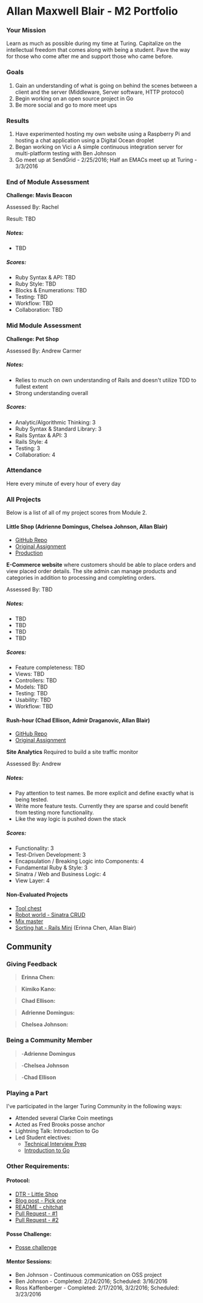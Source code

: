 # Allan Maxwell Blair - M2 Portfolio

### Your Mission

Learn as much as possible during my time at Turing. Capitalize on the intellectual freedom that comes along with being a student. Pave the way for those who come after me and support those who came before.

### Goals

1. Gain an understanding of what is going on behind the scenes between a client and the server (Middleware, Server software, HTTP protocol)
2. Begin working on an open source project in Go
3. Be more social and go to more meet ups

### Results

1. Have experimented hosting my own website using a Raspberry Pi and hosting a chat application using a Digital Ocean droplet
2. Began working on Vici a A simple continuous integration server for multi-platform testing with Ben Johnson
3. Go meet up at SendGrid - 2/25/2016; Half an EMACs meet up at Turing - 3/3/2016

### End of Module Assessment

**Challenge: Mavis Beacon**

Assessed By: Rachel

Result: TBD

##### Notes:

* TBD

##### Scores:

* Ruby Syntax & API: TBD
* Ruby Style: TBD
* Blocks & Enumerations: TBD
* Testing: TBD
* Workflow: TBD
* Collaboration: TBD

### Mid Module Assessment

**Challenge: Pet Shop**

Assessed By: Andrew Carmer

##### Notes:

* Relies to much on own understanding of Rails and doesn't utilize TDD to fullest extent
* Strong understanding overall

##### Scores:

* Analytic/Algorithmic Thinking: 3
* Ruby Syntax & Standard Library: 3
* Rails Syntax & API: 3
* Rails Style: 4
* Testing: 3
* Collaboration: 4

### Attendance

Here every minute of every hour of every day

### All Projects

Below is a list of all of my project scores from Module 2.

#### Little Shop (Adrienne Domingus, Chelsea Johnson, Allan Blair)

* [GitHub Repo](https://github.com/adriennedomingus/feline_friends-y.git)
* [Original Assignment](https://github.com/turingschool/curriculum/blob/master/source/projects/little_shop.markdown)
* [Production](http://felinefriendsy.herokuapp.com/)

**E-Commerce website** where customers should be able to place orders and view placed order details. The site admin can manage products and categories in addition to processing and completing orders.

Assessed By: TBD

##### Notes:

* TBD
* TBD
* TBD
* TBD

##### Scores:

* Feature completeness: TBD
* Views: TBD
* Controllers: TBD
* Models: TBD
* Testing: TBD
* Usability: TBD
* Workflow: TBD

#### Rush-hour (Chad Ellison, Admir Draganovic, Allan Blair)

* [GitHub Repo](https://github.com/amaxwellblair/rush-hour-skeleton.git)
* [Original Assignment](https://github.com/turingschool/curriculum/blob/master/source/projects/rush_hour.md)

**Site Analytics** Required to build a site traffic monitor

Assessed By: Andrew

##### Notes:

* Pay attention to test names. Be more explicit and define exactly what is being tested.
* Write more feature tests. Currently they are sparse and could benefit from testing more functionality.
* Like the way logic is pushed down the stack

##### Scores:

* Functionality: 3
* Test-Driven Development: 3
* Encapsulation / Breaking Logic into Components: 4
* Fundamental Ruby & Style: 3
* Sinatra / Web and Business Logic: 4
* View Layer: 4

#### Non-Evaluated Projects

* [Tool chest](https://github.com/amaxwellblair/tool_chest.git)
* [Robot world - Sinatra CRUD](https://github.com/amaxwellblair/robot_world.git)
* [Mix master](https://github.com/amaxwellblair/mix_master.git)
* [Sorting hat - Rails Mini](https://github.com/erinnachen/sorting-hat.git) (Erinna Chen, Allan Blair)


## Community

### Giving Feedback

>**Erinna Chen:**

>**Kimiko Kano:**

>**Chad Ellison:**

>**Adrienne Domingus:**

>**Chelsea Johnson:**

### Being a Community Member

>-**Adrienne Domingus**

>-**Chelsea Johnson**

>-**Chad Ellison**


### Playing a Part

I've participated in the larger Turing Community in the following ways:

* Attended several Clarke Coin meetings
* Acted as Fred Brooks posse anchor
* Lightning Talk: Introduction to Go
* Led Student electives:
  * [Technical Interview Prep](https://github.com/amaxwellblair/tech_interview_prac/tree/master/btrees)
  * [Introduction to Go](http://www.amaxwellblair.com/posts/simple_chat_app_using_golang)

### Other Requirements:

#### Protocol:

* [DTR - Little Shop](https://gist.github.com/adriennedomingus/143234218987385023a6)
* [Blog post - Pick one](http://www.amaxwellblair.com)
* [README - chitchat](https://github.com/amaxwellblair/chit)
* [Pull Request - \#1](https://github.com/adriennedomingus/feline_friends-y/pull/56)
* [Pull Request - \#2](https://github.com/adriennedomingus/feline_friends-y/pull/11)

#### Posse Challenge:

* [Posse challenge](https://github.com/amaxwellblair/posse_challenges)

#### Mentor Sessions:

* Ben Johnson - Continuous communication on OSS project
* Ben Johnson - Completed: 2/24/2016; Scheduled: 3/16/2016
* Ross Kaffenberger - Completed: 2/17/2016, 3/2/2016; Scheduled: 3/23/2016
